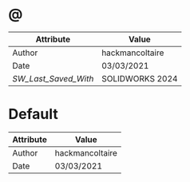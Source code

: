 # @
| Attribute | Value |
| ---  | ---     |
| Author | hackmancoltaire |
| Date | 03/03/2021 |
| _SW_Last_Saved_With_ | SOLIDWORKS 2024 |
# Default
| Attribute | Value |
| ---  | ---     |
| Author | hackmancoltaire |
| Date | 03/03/2021 |
